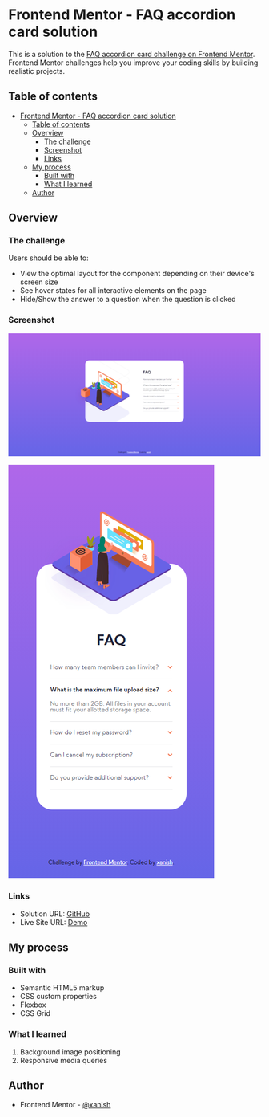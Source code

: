 # Frontend Mentor - FAQ accordion card solution

This is a solution to the [FAQ accordion card challenge on Frontend Mentor](https://www.frontendmentor.io/challenges/faq-accordion-card-XlyjD0Oam). Frontend Mentor challenges help you improve your coding skills by building realistic projects. 

## Table of contents

- [Frontend Mentor - FAQ accordion card solution](#frontend-mentor---faq-accordion-card-solution)
  - [Table of contents](#table-of-contents)
  - [Overview](#overview)
    - [The challenge](#the-challenge)
    - [Screenshot](#screenshot)
    - [Links](#links)
  - [My process](#my-process)
    - [Built with](#built-with)
    - [What I learned](#what-i-learned)
  - [Author](#author)

## Overview

### The challenge

Users should be able to:

- View the optimal layout for the component depending on their device's screen size
- See hover states for all interactive elements on the page
- Hide/Show the answer to a question when the question is clicked

### Screenshot

![](./screenshot-desktop.png)

![](./screenshot-mobile.png)

### Links

- Solution URL: [GitHub](https://github.com/xanish/frontendmentorio/tree/main/src/faq-accordion-card)
- Live Site URL: [Demo](https://xanish.github.io/frontendmentorio/src/faq-accordion-card/)

## My process

### Built with

- Semantic HTML5 markup
- CSS custom properties
- Flexbox
- CSS Grid

### What I learned

1. Background image positioning
2. Responsive media queries

## Author

- Frontend Mentor - [@xanish](https://www.frontendmentor.io/profile/xanish)
